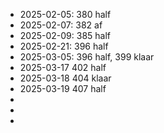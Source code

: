 - 2025-02-05: 380 half
- 2025-02-07: 382 af
- 2025-02-09: 385 half
- 2025-02-21: 396 half
- 2025-03-05: 396 half, 399 klaar
- 2025-03-17 402 half
- 2025-03-18 404 klaar
- 2025-03-19 407 half
-
-
-